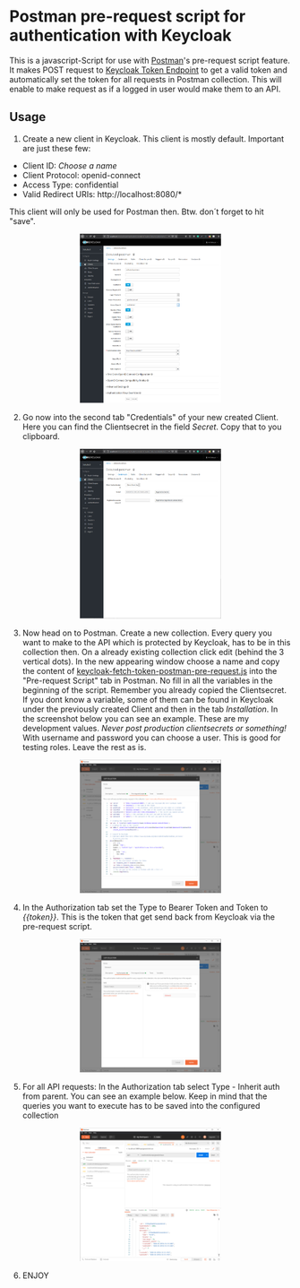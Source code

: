 # Postman pre-request script for authentication with Keycloak

This is a javascript-Script for use with [Postman](https://www.getpostman.com/)'s pre-request script feature.
It makes POST request to [Keycloak Token Endpoint](https://www.keycloak.org/docs/latest/authorization_services/#_service_overview) to
get a valid token and automatically set the token for all requests in Postman collection.
This will enable to make request as if a logged in user would make them to an API. 

## Usage

1. Create a new client in Keycloak. This client is mostly default. Important are just these few:

*  Client ID: _Choose a name_
*  Client Protocol: openid-connect
*  Access Type: confidential
*  Valid Redirect URIs: http://localhost:8080/*

This client will only be used for Postman then. Btw. don´t forget to hit "save".

<p align="center">
  <img src="https://github.com/SirSundays/keycloak-postman-pre-request/blob/master/screenshots/keycloak_client_conf.png?raw=true" style="width: 50%" alt="Create new client"/>
</p>

2. Go now into the second tab "Credentials" of your new created Client. Here you can find the Clientsecret in the field *Secret*. Copy that to you clipboard.

<p align="center">
  <img src="https://github.com/SirSundays/keycloak-postman-pre-request/blob/master/screenshots/keycloak_client_credentials.png?raw=true" style="width: 50%" alt="Client credentials"/>
</p>

3. Now head on to Postman. Create a new collection. Every query you want to make to the API which is protected by Keycloak, has to be in this collection then. On a already existing collection click edit (behind the 3 vertical dots). In the new appearing window choose a name and copy the content of [keycloak-fetch-token-postman-pre-request.js](keycloak-fetch-token-postman-pre-request.js) into the "Pre-request Script" tab in Postman. No fill in all the variables in the beginning of the script. Remember you already copied the Clientsecret. If you dont know a variable, some of them can be found in Keycloak under the previously created Client and then in the tab *Installation*. In the screenshot below you can see an example. These are my development values. *Never post production clientsecrets or something!* With username and password you can choose a user. This is good for testing roles. Leave the rest as is.

<p align="center">
  <img src="https://github.com/SirSundays/keycloak-postman-pre-request/blob/master/screenshots/postman_collection_pre-request-script.png?raw=true" style="width: 50%" alt="Pre Request Script"/>
</p>

4. In the Authorization tab set the Type to Bearer Token and Token to *{{token}}*. This is the token that get send back from Keycloak via the pre-request script.

<p align="center">
  <img src="https://github.com/SirSundays/keycloak-postman-pre-request/blob/master/screenshots/postman_collection_auth.png?raw=true" style="width: 50%" alt="Collection Auth"/>
</p>
 
5. For all API requests: In the Authorization tab select Type - Inherit auth from parent. You can see an example below. Keep in mind that the queries you want to execute has to be saved into the configured collection

<p align="center">
  <img src="https://github.com/SirSundays/keycloak-postman-pre-request/blob/master/screenshots/postman_query_auth.png?raw=true" style="width: 50%" alt="Postman Example Query"/>
</p>

6. ENJOY
